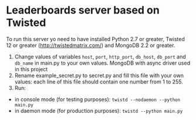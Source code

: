 Leaderboards server based on Twisted
====================================

To run this server yo need to have installed Python 2.7 or greater, Twisted 12 or greater (http://twistedmatrix.com/) and MongoDB 2.2 or greater.

1. Change values of variables `host`, `port`, `http_port`, `db_host`, `db_port` and `db_name` in main.py to your own values. MongoDB with async driver used in this project
2. Rename example_secret.py to secret.py and fill this file with your own values: each line of this file should contain one number from 1 to 255.
3. Run:
  * in console mode (for testing purposes): `twistd --nodaemon --python main.py`
  * in daemon mode (for production purposes): `twistd --python main.py`
